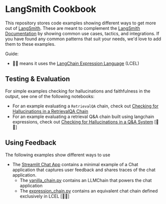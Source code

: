 # LangSmith Cookbook

This repository stores code examples showing different ways to get more out of [LangSmith](https://smith.langchain.com/). These are meant to complement the [LangSmith Documentation](https://docs.smith.langchain.com/) by showing common use cases, tactics, and integrations. If you have found any common patterns that suit your needs, we'd love to add them to these examples.

Guide:
- 🦜🧬 means it uses the [LangChain Expression Language](https://python.langchain.com/docs/guides/expression_language/) (LCEL)

## Testing & Evaluation
For simple examples checking for hallucinations and faithfulness in the output, see one of the following notebooks:
- For an example evaluating a `RetrievalQA` chain, check out [Checking for Hallucinations in a RetrievalQA Chain](testing-examples/qa-system/qa-system-retrievalqa.ipynb)
- For an example evaluating a retrieval Q&A chain built using langchain expressions, check out [Checking for Hallucinations in a Q&A System](testing-examples/qa-system/qa-system-lcel.ipynb) [🦜🧬]

## Using Feedback

The following examples show different ways to use 
- The [Streamlit Chat App](./feedback-examples/streamlit/README.md) contains a minimal example of a Chat application that captures user feedback and shares traces of the chat application.
    - The [vanilla_chain.py](./feedback-examples/streamlit/vanilla_chain.py) contains an LLMChain that powers the chat application
    - The [expression_chain.py](./feedback-examples/streamlit/expression_chain.py) contains an equivalent chat chain defined exclusively in LCEL [🦜🧬]